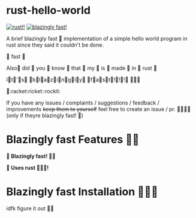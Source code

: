 # rust-hello-world

[![rust!!](https://forthebadge.com/images/badges/made-with-rust.svg)](#)
[![blazingly fast!](https://forthebadge.com/images/badges/made-with-rust.svg)](#)

A brief blazingly fast :rocket: implementation of a simple hello world program in rust since they said it couldn't be done.

:rocket: fast :rocket:

Also:rocket: did :rocket: you :rocket: know :rocket: that :rocket: my :rocket: is :rocket: made :rocket: in :rocket: rust :rocket:

I:rocket:t:rocket:':rocket:s:rocket: :rocket:b:rocket:l:rocket:a:rocket:z:rocket:i:rocket:n:rocket:g:rocket:l:rocket:y:rocket: :rocket:f:rocket:a:rocket:s:rocket:t:rocket:!:rocket:!:rocket:!:rocket: :rocket::rocket::rocket:

:rocket::racket:ricket::rockit:

If you have any issues / complaints / suggestions / feedback / improvements ~~keep them to yourself~~ feel free to create an issue / pr. 🚀🚀🚀🚀 (only if theyre blazingly fast! 🚀)

# Blazingly fast Features 🚀🚀

**🚀 Blazingly fast! 🚀🚀**

**🦀 Uses rust 🚀🦀🦀!**

# Blazingly fast Installation 🚀🚀🚀

idfk figure it out 🚀🚀
